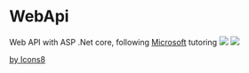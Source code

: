 # WebApi
Web API with ASP .Net core, following
[Microsoft](https://docs.microsoft.com/pt-br/aspnet/core/tutorials/first-web-api?tabs=visual-studio-code&view=aspnetcore-3.1)
tutoring
![](https://img.icons8.com/color/48/000000/windows-logo.png>)
<img src="https://img.icons8.com/color/48/000000/windows-logo.png">
<p><a href="https://icons8.com/icon/17854/logo-do-windows">by Icons8</a><p>
